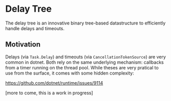 # Delay Tree

The delay tree is an innovative binary tree-based datastructure to efficiently handle delays and timeouts.

## Motivation

Delays (via `Task.Delay`) and timeouts (via `CancellationTokenSource`) are very common in dotnet. Both rely on the same underlying mechanism: callbacks from a timer running on the thread pool. While theses are very pratical to use from the surface, it comes with some hidden complexity:

https://github.com/dotnet/runtime/issues/9114

[more to come, this is a work in progress]